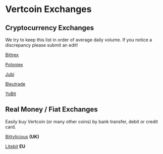 # Vertcoin Exchanges

## Cryptocurrency Exchanges

We try to keep this list in order of average daily volume. If you notice a discrepancy please submit an edit!

[Bittrex](https://bittrex.com/Market/Index?MarketName=BTC-VTC)

[Poloniex](https://poloniex.com/exchange/#btc_vtc)

[Jubi](https://coinmarketcap.com/currencies/vertcoin/)

[Bleutrade](https://bleutrade.com/exchange/VTC/BTC)

[YoBit](https://yobit.net/en/trade/VTC/BTC)


## Real Money / Fiat Exchanges
Easily buy Vertcoin (or many other coins) by bank transfer, debit or credit card.

[Bittylicious](https://bittylicious.com/) **(UK)**

[Litebit](https://www.litebit.eu/en/buy/vertcoin) **EU**
